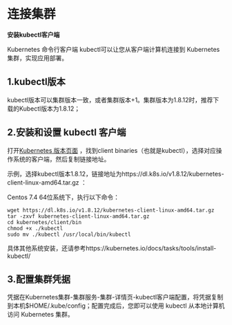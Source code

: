 
# 连接集群

 **安装kubectl客户端**

Kubernetes 命令行客户端 kubectl可以让您从客户端计算机连接到 Kubernetes 集群，实现应用部署。

## 1.kubectl版本 

kubectl版本可以集群版本一致，或者集群版本+1。集群版本为1.8.12时，推荐下载的Kubectl版本为1.8.12；

## 2.安装和设置 kubectl 客户端

打开[Kubernetes 版本页面](https://github.com/kubernetes/kubernetes/blob/master/CHANGELOG-1.8.md) ，找到client binaries（也就是kubectl），选择对应操作系统的客户端，然后复制链接地址。

示例，选择kubectl版本1.8.12，链接地址为https://dl.k8s.io/v1.8.12/kubernetes-client-linux-amd64.tar.gz ：

Centos 7.4 64位系统下，执行以下命令：

```
wget https://dl.k8s.io/v1.8.12/kubernetes-client-linux-amd64.tar.gz
tar -zxvf kubernetes-client-linux-amd64.tar.gz
cd kubernetes/client/bin
chmod +x ./kubectl
sudo mv ./kubectl /usr/local/bin/kubectl
```
具体其他系统安装，还请参考https://kubernetes.io/docs/tasks/tools/install-kubectl/

## 3.配置集群凭据

凭据在Kubernetes集群-集群服务-集群-详情页-kubectl客户端配置，将凭据复制到本机$HOME/.kube/config；配置完成后，您即可以使用 kubectl 从本地计算机访问 Kubernetes 集群。

